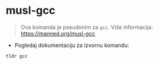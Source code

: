 # musl-gcc

> Ova komanda je pseudonim za `gcc`.
> Više informacija: <https://manned.org/musl-gcc>.

- Pogledaj dokumentaciju za izvornu komandu:

`tldr gcc`
